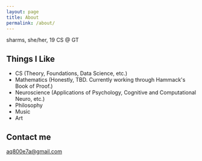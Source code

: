 ```yaml
---
layout: page
title: About
permalink: /about/
---
```


sharms, she/her, 19
CS @ GT

## Things I Like

* CS (Theory, Foundations, Data Science, etc.)
* Mathematics (Honestly, TBD. Currently working through Hammack's Book of Proof.)
* Neuroscience (Applications of Psychology, Cognitive and Computational Neuro, etc.)
* Philosophy
* Music
* Art

## Contact me

[aq800e7a@gmail.com](mailto:aq800e7a@gmail.com)
